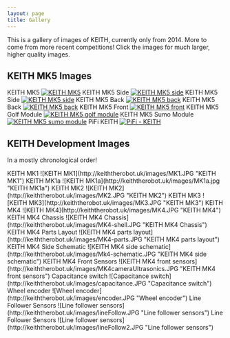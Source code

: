 ```yaml
---
layout: page
title: Gallery
---
```


<p class="message">
  This is a gallery of images of KEITH, currently only from 2014. More to come from more recent competitions!
  Click the images for much larger, higher quality images.
</p>

## KEITH MK5 Images
KEITH MK5
[![KEITH MK5](http://keiththerobot.uk/images/DSC04940-adjusted--web.jpg "KEITH MK5")](http://keiththerobot.uk/images/DSC04940-adjusted.jpg)
KEITH MK5 Side
[![KEITH MK5 side](http://keiththerobot.uk/images/DSC04931-web.jpg "KEITH MK5 side")](http://keiththerobot.uk/images/DSC04931.JPG)
KEITH MK5 Side
[![KEITH MK5 side](http://keiththerobot.uk/images/DSC04929-web.jpg "KEITH MK5 side")](http://keiththerobot.uk/images/DSC04929.JPG)
KEITH MK5 Back
[![KEITH MK5 back](http://keiththerobot.uk/images/DSC04938-adjusted-web.jpg "KEITH MK5 back")](http://keiththerobot.uk/images/DSC04938-adjusted.jpg)
KEITH MK5 Back
[![KEITH MK5 back](http://keiththerobot.uk/images/DSC04937-adjusted-web.jpg "KEITH MK5 back")](http://keiththerobot.uk/images/DSC04937-adjusted.jpg)
KEITH MK5 Front
[![KEITH MK5 front](http://keiththerobot.uk/images/DSC04932-adjusted-web.jpg "KEITH MK5 front")](http://keiththerobot.uk/images/DSC04932-adjusted.jpg)
KEITH MK5 Golf Module
[![KEITH MK5 golf module](http://keiththerobot.uk/images/DSC04942-adjusted-web.jpg "KEITH MK5 golf module")](http://keiththerobot.uk/images/DSC04942-adjusted.jpg)
KEITH MK5 Sumo Module
[![KEITH MK5 sumo module](http://keiththerobot.uk/images/DSC04941-adjusted-web.jpg "KEITH MK5 sumo module")](http://keiththerobot.uk/images/DSC04941-adjusted.jpg)
PiFi KEITH
[![PiFi - KEITH](http://keiththerobot.uk/images/DSC04927-adjusted-web.jpg "PiFi - KEITH")](http://keiththerobot.uk/images/DSC04927-adjusted.jpg)

## KEITH Development Images
<p class="message">In a mostly chronological order!</p>
KEITH MK1
![KEITH MK1](http://keiththerobot.uk/images/MK1.JPG "KEITH MK1")
KEITH MK1a
![KEITH MK1a](http://keiththerobot.uk/images/MK1a.jpg "KEITH MK1a")
KEITH MK2
![KEITH MK2](http://keiththerobot.uk/images/MK2.JPG "KEITH MK2")
KEITH MK3
![KEITH MK3](http://keiththerobot.uk/images/MK3.JPG "KEITH MK3")
KEITH MK4
![KEITH MK4](http://keiththerobot.uk/images/MK4.JPG "KEITH MK4")
KEITH MK4 Chassis
![KEITH MK4 Chassis](http://keiththerobot.uk/images/MK4-shell.JPG "KEITH MK4 Chassis")
KEITH MK4 Parts Layout
![KEITH MK4 parts layout](http://keiththerobot.uk/images/MK4-parts.JPG "KEITH MK4 parts layout")
KEITH MK4 Side Schematic
![KEITH MK4 side schematic](http://keiththerobot.uk/images/Mk4-schematic.JPG "KEITH MK4 side schematic")
KEITH MK4 Front Sensors
![KEITH MK4 front sensors](http://keiththerobot.uk/images/MK4cameraUltrasonics.JPG "KEITH MK4 front sensors")
Capacitance switch
![Capacitance switch](http://keiththerobot.uk/images/capacitance.JPG "Capacitance switch")
Wheel encoder
![Wheel encoder](http://keiththerobot.uk/images/encoder.JPG "Wheel encoder")
Line Follower Sensors
![Line follower sensors](http://keiththerobot.uk/images/lineFollow.JPG "Line follower sensors")
Line Follower Sensors
![Line follower sensors](http://keiththerobot.uk/images/lineFollow2.JPG "Line follower sensors")
